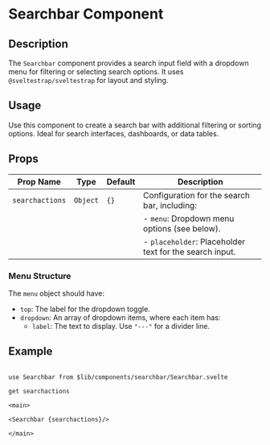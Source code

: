 # Searchbar Component

## Description

The `Searchbar` component provides a search input field with a dropdown menu for filtering or selecting search options. It uses `@sveltestrap/sveltestrap` for layout and styling.

## Usage

Use this component to create a search bar with additional filtering or sorting options. Ideal for search interfaces, dashboards, or data tables.

## Props

| Prop Name       | Type     | Default | Description                                             |
| --------------- | -------- | ------- | ------------------------------------------------------- |
| `searchactions` | `Object` | `{}`    | Configuration for the search bar, including:            |
|                 |          |         | - `menu`: Dropdown menu options (see below).            |
|                 |          |         | - `placeholder`: Placeholder text for the search input. |

### Menu Structure

The `menu` object should have:

- `top`: The label for the dropdown toggle.
- `dropdown`: An array of dropdown items, where each item has:
  - `label`: The text to display. Use `"---"` for a divider line.

## Example

```agml

use Searchbar from $lib/components/searchbar/Searchbar.svelte

get searchactions

<main>

<Searchbar {searchactions}/>

</main>

```
